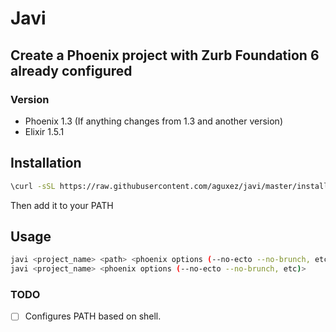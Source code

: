 # Javi

## Create a Phoenix project with Zurb Foundation 6 already configured

### Version
* Phoenix 1.3 (If anything changes from 1.3 and another version)
* Elixir 1.5.1

## Installation

```sh
\curl -sSL https://raw.githubusercontent.com/aguxez/javi/master/install | bash -s
```

Then add it to your PATH

## Usage
```sh
javi <project_name> <path> <phoenix options (--no-ecto --no-brunch, etc)>
javi <project_name> <phoenix options (--no-ecto --no-brunch, etc)>
```

### TODO
- [ ] Configures PATH based on shell.

